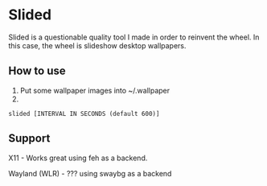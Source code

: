 # Slided
Slided is a questionable quality tool I made in order to reinvent the wheel. In this case, the wheel is slideshow desktop wallpapers.

## How to use
1. Put some wallpaper images into ~/.wallpaper
2.
```
slided [INTERVAL IN SECONDS (default 600)]
```

## Support
X11 - Works great using feh as a backend.

Wayland (WLR) - ??? using swaybg as a backend
